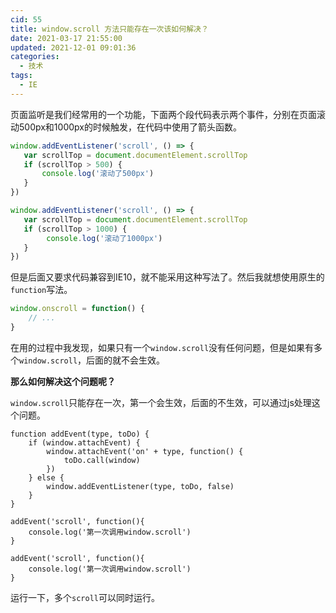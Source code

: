 ```yaml
---
cid: 55
title: window.scroll 方法只能存在一次该如何解决？
date: 2021-03-17 21:55:00
updated: 2021-12-01 09:01:36
categories: 
  - 技术
tags: 
  - IE
---
```





页面监听是我们经常用的一个功能，下面两个段代码表示两个事件，分别在页面滚动500px和1000px的时候触发，在代码中使用了箭头函数。

```js
window.addEventListener('scroll', () => {
   var scrollTop = document.documentElement.scrollTop 
   if (scrollTop > 500) {
       console.log('滚动了500px')
   }
})

window.addEventListener('scroll', () => {
   var scrollTop = document.documentElement.scrollTop 
   if (scrollTop > 1000) {
        console.log('滚动了1000px')
   }
})
```

但是后面又要求代码兼容到IE10，就不能采用这种写法了。然后我就想使用原生的`function`写法。

```js
window.onscroll = function() {
    // ...
}
```

在用的过程中我发现，如果只有一个`window.scroll`没有任何问题，但是如果有多个`window.scroll`，后面的就不会生效。

**那么如何解决这个问题呢？**

`window.scroll`只能存在一次，第一个会生效，后面的不生效，可以通过js处理这个问题。

```JS
function addEvent(type, toDo) {
    if (window.attachEvent) {
        window.attachEvent('on' + type, function() {
            toDo.call(window)
        })
    } else {
        window.addEventListener(type, toDo, false)
    }
}

addEvent('scroll', function(){
    console.log('第一次调用window.scroll')
}

addEvent('scroll', function(){
    console.log('第一次调用window.scroll')
}
```

运行一下，多个`scroll`可以同时运行。